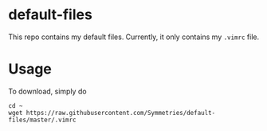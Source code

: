 # default-files
This repo contains my default files. Currently, it only contains my `.vimrc` file.

# Usage

To download, simply do
```
cd ~
wget https://raw.githubusercontent.com/Symmetries/default-files/master/.vimrc
```
